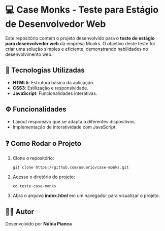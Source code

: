 # 💻 Case Monks - Teste para Estágio de Desenvolvedor Web

Este repositório contém o projeto desenvolvido para o **teste de estágio para desenvolvedor web** da empresa Monks. O objetivo deste teste foi criar uma solução simples e eficiente, demonstrando habilidades no desenvolvimento web.

## 📄 Tecnologias Utilizadas

- **HTML5**: Estrutura básica da aplicação.
- **CSS3**: Estilização e responsividade.
- **JavaScript**: Funcionalidades interativas.

## ⚙️ Funcionalidades

- Layout responsivo que se adapta a diferentes dispositivos.
- Implementação de interatividade com JavaScript.

## ❓ Como Rodar o Projeto

1. Clone o repositório:

   ```
   git clone https://github.com/usuario/case-monks.git
   
2. Acesse o diretório do projeto:
   ```
   cd teste-case-monks

3. Abra o arquivo **index.html** em um navegador para visualizar o projeto.

## 👩‍💻 Autor
Desenvolvido por **Núbia Pianca**
